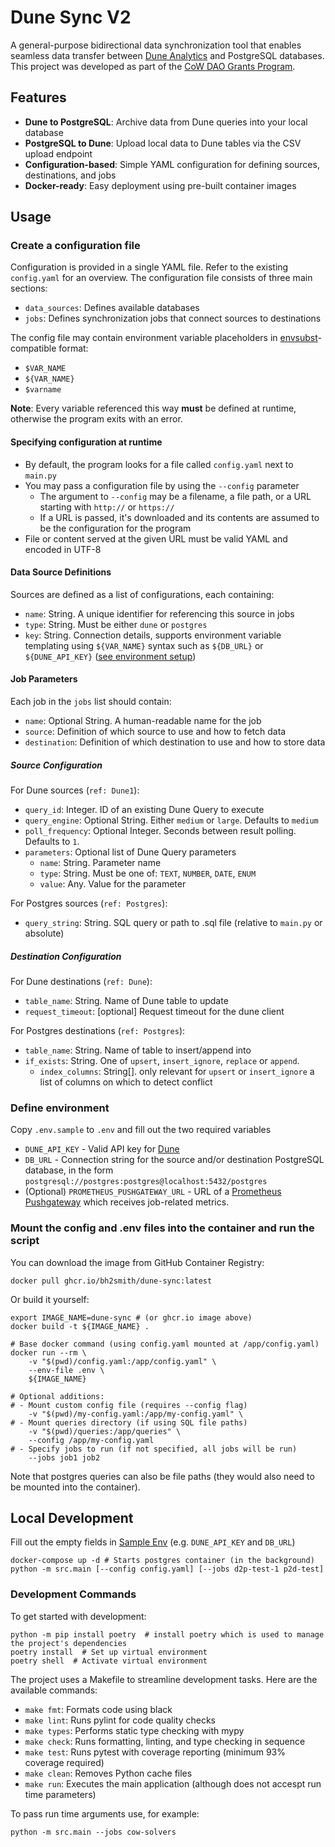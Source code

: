 # Dune Sync V2

A general-purpose bidirectional data synchronization tool that enables seamless data transfer between [Dune Analytics](https://dune.com) and PostgreSQL databases. This project was developed as part of the [CoW DAO Grants Program](https://forum.cow.fi/t/grant-application-dune-sync-v2/2597).

## Features

- **Dune to PostgreSQL**: Archive data from Dune queries into your local database
- **PostgreSQL to Dune**: Upload local data to Dune tables via the CSV upload endpoint
- **Configuration-based**: Simple YAML configuration for defining sources, destinations, and jobs
- **Docker-ready**: Easy deployment using pre-built container images

## Usage

### Create a configuration file

Configuration is provided in a single YAML file. Refer to the existing `config.yaml` for an overview.
The configuration file consists of three main sections:
- `data_sources`: Defines available databases
- `jobs`: Defines synchronization jobs that connect sources to destinations

The config file may contain environment variable placeholders in
[envsubst](https://www.gnu.org/software/gettext/manual/html_node/envsubst-Invocation.html)-compatible format:
- `$VAR_NAME`
- `${VAR_NAME}`
- `$varname`

**Note**: Every variable referenced this way __must__ be defined at runtime,
otherwise the program exits with an error.

#### Specifying configuration at runtime
- By default, the program looks for a file called `config.yaml` next to `main.py`
- You may pass a configuration file by using the `--config` parameter
  - The argument to `--config` may be a filename, a file path, or a URL starting with `http://` or `https://`
  - If a URL is passed, it's downloaded and its contents are assumed to be the configuration for the program
- File or content served at the given URL must be valid YAML and encoded in UTF-8

#### Data Source Definitions

Sources are defined as a list of configurations, each containing:
- `name`: String. A unique identifier for referencing this source in jobs
- `type`: String. Must be either `dune` or `postgres`
- `key`: String. Connection details, supports environment variable templating using `${VAR_NAME}` syntax such as `${DB_URL}` or `${DUNE_API_KEY}` ([see environment setup](#define-environment))

#### Job Parameters

Each job in the `jobs` list should contain:
- `name`: Optional String. A human-readable name for the job
- `source`: Definition of which source to use and how to fetch data
- `destination`: Definition of which destination to use and how to store data

##### Source Configuration

For Dune sources (`ref: Dune1`):
- `query_id`: Integer. ID of an existing Dune Query to execute
- `query_engine`: Optional String. Either `medium` or `large`. Defaults to `medium`
- `poll_frequency`: Optional Integer. Seconds between result polling. Defaults to `1`.
- `parameters`: Optional list of Dune Query parameters
    - `name`: String. Parameter name
    - `type`: String. Must be one of: `TEXT`, `NUMBER`, `DATE`, `ENUM`
    - `value`: Any. Value for the parameter

For Postgres sources (`ref: Postgres`):
- `query_string`: String. SQL query or path to .sql file (relative to `main.py` or absolute)

##### Destination Configuration

For Dune destinations (`ref: Dune`):
- `table_name`: String. Name of Dune table to update
- `request_timeout`: [optional] Request timeout for the dune client

For Postgres destinations (`ref: Postgres`):
- `table_name`: String. Name of table to insert/append into
- `if_exists`: String. One of `upsert`, `insert_ignore`, `replace` or `append`.
  - `index_columns`: String[]. only relevant for `upsert` or `insert_ignore` a list of columns on which to detect conflict

### Define environment

Copy `.env.sample` to `.env` and fill out the two required variables

- `DUNE_API_KEY` - Valid API key for [Dune](https://dune.com/)
- `DB_URL` - Connection string for the source and/or destination PostgreSQL database,
  in the form `postgresql://postgres:postgres@localhost:5432/postgres`
- (Optional) `PROMETHEUS_PUSHGATEWAY_URL` - URL of a [Prometheus Pushgateway](https://github.com/prometheus/pushgateway) which receives job-related metrics.

### Mount the config and .env files into the container and run the script

You can download the image from GitHub Container Registry:

```shell
docker pull ghcr.io/bh2smith/dune-sync:latest
```

Or build it yourself:

```shell
export IMAGE_NAME=dune-sync # (or ghcr.io image above)
docker build -t ${IMAGE_NAME} .

# Base docker command (using config.yaml mounted at /app/config.yaml)
docker run --rm \
    -v "$(pwd)/config.yaml:/app/config.yaml" \
    --env-file .env \
    ${IMAGE_NAME}

# Optional additions:
# - Mount custom config file (requires --config flag)
    -v "$(pwd)/my-config.yaml:/app/my-config.yaml" \
# - Mount queries directory (if using SQL file paths)
    -v "$(pwd)/queries:/app/queries" \
    --config /app/my-config.yaml
# - Specify jobs to run (if not specified, all jobs will be run)
    --jobs job1 job2
```

Note that postgres queries can also be file paths (they would also need to be mounted into the container).

## Local Development

Fill out the empty fields in [Sample Env](.env.sample) (e.g. `DUNE_API_KEY` and `DB_URL`)

```shell
docker-compose up -d # Starts postgres container (in the background)
python -m src.main [--config config.yaml] [--jobs d2p-test-1 p2d-test]
```

### Development Commands

To get started with development:

```shell
python -m pip install poetry  # install poetry which is used to manage the project's dependencies
poetry install  # Set up virtual environment
poetry shell  # Activate virtual environment
```

The project uses a Makefile to streamline development tasks. Here are the available commands:



- `make fmt`: Formats code using black
- `make lint`: Runs pylint for code quality checks
- `make types`: Performs static type checking with mypy
- `make check`: Runs formatting, linting, and type checking in sequence
- `make test`: Runs pytest with coverage reporting (minimum 93% coverage required)
- `make clean`: Removes Python cache files
- `make run`: Executes the main application (although does not accespt run time parameters)

To pass run time arguments use, for example:

```shell
python -m src.main --jobs cow-solvers
```
